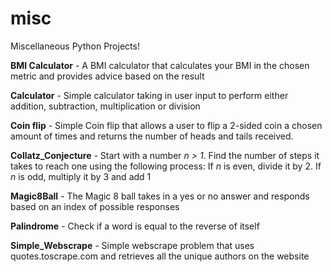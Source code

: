 # misc
Miscellaneous Python Projects!

**BMI Calculator** - A BMI calculator that calculates your BMI in the chosen metric and provides advice based on the result

**Calculator** - Simple calculator taking in user input to perform either addition, subtraction, multiplication or division

**Coin flip** - Simple Coin flip that allows a user to flip a 2-sided coin a chosen amount of times and returns the number of heads and tails received.

**Collatz_Conjecture** - Start with a number *n > 1*. Find the number of steps it takes to reach one using the following process:
If *n* is even, divide it by 2. If *n* is odd, multiply it by 3 and add 1

**Magic8Ball** - The Magic 8 ball takes in a yes or no answer and responds based on an index of possible responses

**Palindrome** - Check if a word is equal to the reverse of itself

**Simple_Webscrape** - Simple webscrape problem that uses quotes.toscrape.com and retrieves all the unique authors on the website
